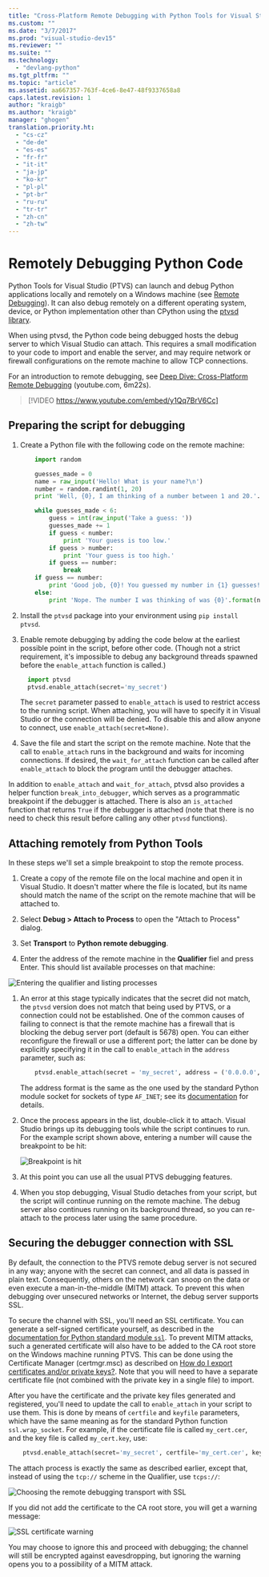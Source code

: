 ```yaml
---
title: "Cross-Platform Remote Debugging with Python Tools for Visual Studio | Microsoft Docs"
ms.custom: ""
ms.date: "3/7/2017"
ms.prod: "visual-studio-dev15"
ms.reviewer: ""
ms.suite: ""
ms.technology:
  - "devlang-python"
ms.tgt_pltfrm: ""
ms.topic: "article"
ms.assetid: aa667357-763f-4ce6-8e47-48f9337658a8
caps.latest.revision: 1
author: "kraigb"
ms.author: "kraigb"
manager: "ghogen"
translation.priority.ht:
  - "cs-cz"
  - "de-de"
  - "es-es"
  - "fr-fr"
  - "it-it"
  - "ja-jp"
  - "ko-kr"
  - "pl-pl"
  - "pt-br"
  - "ru-ru"
  - "tr-tr"
  - "zh-cn"
  - "zh-tw"
---
```


# Remotely Debugging Python Code

Python Tools for Visual Studio (PTVS) can launch and debug Python applications locally and remotely on a Windows machine (see [Remote Debugging](../debugger/remote-debugging.md)). It can also debug remotely on a different operating system, device, or Python implementation other than CPython using the [ptvsd library](https://pypi.python.org/pypi/ptvsd).

When using ptvsd, the Python code being debugged hosts the debug server to which Visual Studio can attach. This requires a small modification to your code to import and enable the server, and may require network or firewall configurations on the remote machine to allow TCP connections.

For an introduction to remote debugging, see [Deep Dive: Cross-Platform Remote Debugging](https://youtu.be/y1Qq7BrV6Cc) (youtube.com, 6m22s).

> [!VIDEO https://www.youtube.com/embed/y1Qq7BrV6Cc]

## Preparing the script for debugging

1. Create a Python file with the following code on the remote machine:

    ```python
        import random

        guesses_made = 0
        name = raw_input('Hello! What is your name?\n')
        number = random.randint(1, 20)
        print 'Well, {0}, I am thinking of a number between 1 and 20.'.format(name)

        while guesses_made < 6:
            guess = int(raw_input('Take a guess: '))
            guesses_made += 1
            if guess < number:
                print 'Your guess is too low.'
            if guess > number:
                print 'Your guess is too high.'
            if guess == number:
                break
        if guess == number:
            print 'Good job, {0}! You guessed my number in {1} guesses!'.format(name, guesses_made)
        else:
            print 'Nope. The number I was thinking of was {0}'.format(number)
    ```
 
1. Install the `ptvsd` package into your environment using `pip install ptvsd`.

1. Enable remote debugging by adding the code below at the earliest possible point in the script, before other code. (Though not a strict requirement, it's impossible to debug any background threads spawned before the `enable_attach` function is called.)

    ```python
      import ptvsd
      ptvsd.enable_attach(secret='my_secret')
    ```

    The `secret` parameter passed to `enable_attach` is used to restrict access to the running script. When attaching, you will have to specify it in Visual Studio or the connection will be denied. To disable this and allow anyone to connect, use `enable_attach(secret=None)`.

1. Save the file and start the script on the remote machine. Note that the call to `enable_attach` runs in the background and waits for incoming connections. If desired, the `wait_for_attach` function can be called after `enable_attach` to block the program until the debugger attaches.

In addition to `enable_attach` and `wait_for_attach`, ptvsd also provides a helper function `break_into_debugger`, which serves as a programmatic breakpoint if the debugger is attached. There is also an `is_attached` function that returns `True` if the debugger is attached (note that there is no need to check this result before calling any other `ptvsd` functions).

## Attaching remotely from Python Tools

In these steps we'll set a simple breakpoint to stop the remote process.

1. Create a copy of the remote file on the local machine and open it in Visual Studio. It doesn't matter where the file is located, but its name should match the name of the script on the remote machine that will be attached to.

1. Select **Debug > Attach to Process** to open the "Attach to Process" dialog.

1. Set **Transport** to **Python remote debugging**.

1. Enter the address of the remote machine in the **Qualifier** fiel and press Enter. This should list available processes on that machine:

![Entering the qualifier and listing processes](media/remote-debugging-qualifier.png)

1. An error at this stage typically indicates that the secret did not match, the `ptvsd` version does not match that being used by PTVS, or a connection could not be established. One of the common causes of failing to connect is that the remote machine has a firewall that is blocking the debug server port (default is 5678) open. You can either reconfigure the firewall or use a different port; the latter can be done by explicitly specifying it in the call to `enable_attach` in the `address` parameter, such as:

    ```python
        ptvsd.enable_attach(secret = 'my_secret', address = ('0.0.0.0', 8080))
    ```

    The address format is the same as the one used by the standard Python module socket for sockets of type `AF_INET`; see its [documentation](http://docs.python.org/3/library/socket.html#socket-families) for details. 

1. Once the process appears in the list, double-click it to attach. Visual Studio brings up its debugging tools while the script continues to run. For the example script shown above, entering a number will cause the breakpoint to be hit:

    ![Breakpoint is hit](media/remote-debugging-breakpoint-hit.png)

1. At this point you can use all the usual PTVS debugging features. 

1. When you stop debugging, Visual Studio detaches from your script, but the script will continue running on the remote machine. The debug server also continues running on its background thread, so you can re-attach to the process later using the same procedure.


## Securing the debugger connection with SSL

By default, the connection to the PTVS remote debug server is not secured in any way; anyone with the secret can connect, and all data is passed in plain text. Consequently, others on the network can snoop on the data or even execute a man-in-the-middle (MITM) attack. To prevent this when debugging over unsecured networks or Internet, the debug server supports SSL. 

To secure the channel with SSL, you'll need an SSL certificate. You can generate a self-signed certificate yourself, as described in the [documentation for Python standard module `ssl`](http://docs.python.org/3/library/ssl.html#self-signed-certificates). To prevent MITM attacks, such a generated certificate will also have to be added to the CA root store on the Windows machine running PTVS. This can be done using the Certificate Manager (certmgr.msc) as described on [How do I export certificates and/or private keys?](https://answers.microsoft.com/en-us/windows/forum/windows_10-security/how-do-i-export-certificates-andor-private-keys/7722900a-e848-4076-bc50-9e2f5e3c66ac). Note that you will need to have a separate certificate file (not combined with the private key in a single file) to import. 

After you have the certificate and the private key files generated and registered, you'll need to update the call to `enable_attach` in your script to use them. This is done by means of `certfile` and `keyfile` parameters, which have the same meaning as for the standard Python function `ssl.wrap_socket`. For example, if the certificate file is called `my_cert.cer`, and the key file is called `my_cert.key`, use: 

```python
    ptvsd.enable_attach(secret='my_secret', certfile='my_cert.cer', keyfile='my_cert.key')
```

The attach process is exactly the same as described earlier, except that, instead of using the `tcp://` scheme in the Qualifier, use `tcps://`: 

![Choosing the remote debugging transport with SSL](media/remote-debugging-qualifier-ssl.png)

If you did not add the certificate to the CA root store, you will get a warning message: 

![SSL certificate warning](media/remote-debugging-ssl-warning.png)

You may choose to ignore this and proceed with debugging; the channel will still be encrypted against eavesdropping, but ignoring the warning opens you to a possibility of a MITM attack.
